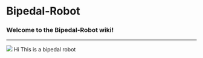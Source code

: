 # Bipedal-Robot
### Welcome to the Bipedal-Robot wiki!
***
![](https://user-images.githubusercontent.com/17753976/101832695-d804ca80-3b05-11eb-945a-ef46d44b6430.png)
Hi This is a bipedal robot
